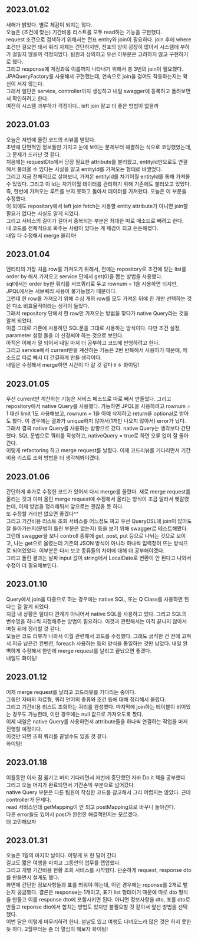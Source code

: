 ## 2023.01.02
새해가 밝았다. 별로 체감이 되지는 않다.  
오늘은 (조건에 맞는) 기간비용 리스트를 모두 read하는 기능을 구현했다.  
request 조건으로 검색하기 위해서는 전표 entity와 join이 필요하다. join 후에 where 조건만 걸으면 돼서 쿼리 자체는 간단하지만, 전표의 양이 굉장히 많아서 시스템에 부하가 걸릴지 않을까 걱정되었다. 팀원과 상의하고 우선 이부분은 고려하지 않고 구현하기로 했다.  
그리고 response에 계정과목 이름까지 나타내기 위해서 총 3번의 join이 필요했다. JPAQueryFactory를 사용해서 구현했는데, 연속으로 join을 걸어도 작동하는지는 확신이 서지 않는다.  
그래서 일단은 service, controller까지 생성하고 내일 swagger에 등록하고 돌려보면서 확인하려고 한다.  
여전히 시스템 과부하가 걱정이다.. left join 말고 더 좋은 방법이 없을까

## 2023.01.03
오늘은 저번에 올린 코드의 리뷰를 받았다.  
초반에 단편적인 정보들만 가지고 눈에 보이는 문제부터 해결하는 식으로 코딩했었는데, 그 문제가 드러난 것 같다.  
처음에는 requestDto에서 당장 필요한 attribute를 불러왔고, entityId만으로도 연결해서 불러올 수 있다는 사실을 알고 entityId를 가져오는 형태로 바꿨었다.  
그리고 지금 전체적으로 살펴보니, 가져온 entityId를 차기이월 entityId를 통해 가져올 수 있었다. 그리고 이 Id는 차기이월 데이터를 관리하기 위해 기존에도 불러오고 있었다.  
즉, 한번에 가져오는 루트를 보지 못하고 돌아서 데이터를 가져왔다. 오늘은 이 부분을 수정했다.  
이 외에도 repository에서 left join fetch는 사용할 entity attribute가 아니면 join할 필요가 없다는 사실도 알게 되었다.  
그리고 서비스의 길이가 길어서 중복되는 부분은 최대한 따로 메소드로 빼려고 한다.  
내 코드를 전체적으로 봐주는 사람이 있다는 게 체감이 되고 든든해졌다.  
내일 다 수정해서 merge 올리자!

## 2023.01.04
엔티티의 가장 처음 row를 가져오기 위해서, 전에는 repository로 조건에 맞는 list를 order by 해서 가져오고 service 단에서 get(0)을 뽑는 방법을 사용했다.  
sql에서는 order by한 쿼리를 서브쿼리로 두고 rownum = 1을 사용하면 되지만, JPQL에서는 서브쿼리 사용이 불가능했기 때문이다.  
그런데 한 row를 가져오기 위해 수십 개의 row를 모두 가져온 뒤에 한 개만 선택하는 것은 다소 비효율적이라는 생각이 들었다.  
그래서 repository 단에서 한 row만 가져오는 방법을 찾다가 native Query라는 것을 알게 되었다.  
이름 그대로 기존에 사용하던 SQL문을 그대로 사용하는 방식이다. 다만 조건 설정, parameter 설정 들을 더 신경써야 하는 것으로 보인다.  
아직은 이해가 덜 되어서 내일 마저 더 공부하고 코드에 반영하려고 한다.  
그리고 service에서 current만을 계산하는 기능은 2번 반복해서 사용하기 때문에, 메소드로 따로 빼서 더 간결하게 만들 생각이다.  
내일은 수정해서 merge하면 시간이 다 갈 것 같다ㅎㅎ 화이팅!  

## 2023.01.05
우선 current만 계산하는 기능은 서비스 메소드로 따로 빼서 만들었다.
그리고 repository에서 native Query를 사용했다. 가능하면 JPQL을 사용하려고 rownum = 1 대신 limit 1도 사용해보고, rownum = 1을 아예 삭제하고 return을 optional<Integer>로 받아도 봤다. 이 경우에는 결과가 unique하지 않아서(1개만 나오지 않아서) error가 났다.  
그래서 결국 native Query를 사용하는 방향으로 갔다. native Query는 생각보다 간단했다. SQL 문법으로 쿼리를 작성하고, nativeQuery = true로 하면 오류 없이 잘 돌아간다.  
이렇게 refactoring 하고 merge request를 날렸다. 이제 코드리뷰를 기다리면서 기간비용 리스트 조회 방법을 더 생각해봐야겠다.  

## 2023.01.06
간단하게 추가로 수정한 코드가 있어서 다시 merge를 올렸다. 새로 merge request를 올리는 것과 이미 올린 merge request에 수정해서 올리는 방식이 조금 달라서 헷갈렸는데, 이제 방법을 정리해둬서 앞으로는 괜찮을 듯 하다.  
또 수정할 거리만 없으면 좋겠다^^  
그리고 기간비용 리스트 조회 서비스를 어느정도 짜고 우선 QueryDSL에 join이 많아도 잘 돌아가는지(문법이 틀린 부분은 없는지) 등을 보기 위해 swagger로 테스트해봤다.  
그런데 swagger을 보니 controll 종류에 get, post, put 등으로 나뉘는 것으로 보이고, 나는 get으로 올렸는데 기존의 JSON 방식이 아니라 하나씩 입력창이 뜨는 방식으로 되어있었다. 이부분은 다시 보고 종류들의 차이에 대해 더 공부해야겠다.  
그리고 돌린 결과는 날짜 input 값이 string에서 LocalDate로 변환이 안 된다고 나와서 수정이 더 필요해보인다.  

## 2023.01.10
Query에서 join을 다중으로 하는 경우에는 native SQL, 또는 Q Class를 사용하면 된다는 걸 알게 되었다.  
지금 내 상황은 일대다 관계가 아니어서 native SQL을 사용하고 있다. 그리고 SQL의 변수명을 하나씩 지정해주는 방법이 필요하다. 이것과 관련해서는 아직 끝나지 않아서 며칠 뒤에 정리할 것 같다.  
오늘은 코드 리뷰가 나와서 이월 관련해서 코드를 수정했다. 그래도 굵직한 건 전에 고쳐서 지금 남은건 컨벤션, foreach 사용하는 등의 양식을 통일하는 것만 남았다. 
내일 완벽하게 수정해서 한번에 merge request를 날리고 끝났으면 좋겠다.  
내일도 화이팅!  

## 2023.01.12
어제 merge request를 날리고 코드리뷰를 기다리는 중이다.  
그동안 자바의 자료형, 쿼리 언어의 종류와 조건 등에 대해 정리해서 올렸다.  
그리고 기간비용 리스트 조회하는 쿼리를 완성했다. 마지막에 join하는 테이블이 비어있는 경우도 가능한데, 이런 경우에는 null 값으로 가져오도록 짰다.  
이제 내일은 native Query를 사용하면서 attribute들을 하나씩 연결하는 작업을 마저 진행할 예정이다.  
이것만 되면 조회 쿼리를 끝낼수도 있을 것 같다.  
화이팅!

## 2023.01.18
이틀동안 이사 짐 옮기고 머지 기다리면서 저번에 중단했던 자바 Do it 책을 공부했다.  
그리고 오늘 머지가 완료되면서 기간손익 부분으로 넘어갔다.  
native Query 부분은 다른 팀원이 작성한 코드를 참고해서 그리 어렵지는 않았다. 근데 controller가 문제다.  
read 서비스인데 getMapping이 안 되고 postMapping으로 바꾸니 돌아간다.  
다른 error들도 있어서 post가 완전한 해결책인지는 모르겠다.  
더 고민해보자

## 2023.01.31
오늘은 1월의 마지막 날이다. 이렇게 또 한 달이 간다.  
길고도 짧은 여행을 마치고 그동안의 업무를 랩업했다.  
그리고 개별 기간비용 현황 조회 서비스를 시작했다. 단순하게 request, response dto를 만들면서 설계도 했다.  
화면에 간단한 정보사항들과 표를 띄워야 하는데, 이런 경우에는 reponse를 2개로 뱉는지 궁금했다. 결론은 response는 1개이고, 표가 list 형태이기 때문에 따로 dto 형식을 만들고 이를 response dto에 포함시키면 된다. 아니면 정보사항을 dto, 표를 dto로 만들고 reponse dto에서 합치는 방법도 있지만 불필요할 것 같아서 앞선 방법을 선택했다.  
이번 달은 이렇게 마무리하려 한다. 설날도 있고 여행도 다녀오느라 많은 것은 하지 못한 듯 하다. 2월부터는 좀 더 열심히 해보자 화이팅!  
